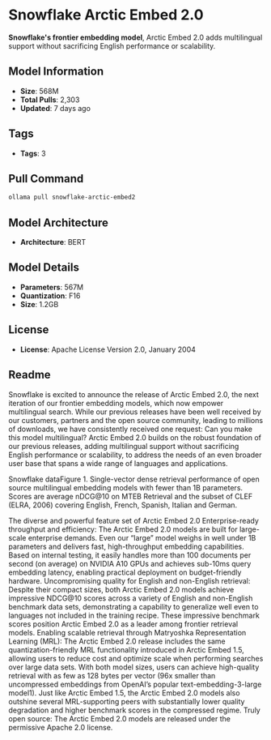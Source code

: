 # Snowflake Arctic Embed 2.0

**Snowflake's frontier embedding model**, Arctic Embed 2.0 adds multilingual support without sacrificing English performance or scalability.

## Model Information
- **Size**: 568M
- **Total Pulls**: 2,303
- **Updated**: 7 days ago

## Tags
- **Tags**: 3

## Pull Command
```bash
ollama pull snowflake-arctic-embed2
```

## Model Architecture
- **Architecture**: BERT

## Model Details
- **Parameters**: 567M
- **Quantization**: F16
- **Size**: 1.2GB

## License
- **License**: Apache License Version 2.0, January 2004

## Readme
Snowflake is excited to announce the release of Arctic Embed 2.0, the next iteration of our frontier embedding models, which now empower multilingual search. While our previous releases have been well received by our customers, partners and the open source community, leading to millions of downloads, we have consistently received one request: Can you make this model multilingual? Arctic Embed 2.0 builds on the robust foundation of our previous releases, adding multilingual support without sacrificing English performance or scalability, to address the needs of an even broader user base that spans a wide range of languages and applications.

Snowflake dataFigure 1. Single-vector dense retrieval performance of open source multilingual embedding models with fewer than 1B parameters. Scores are average nDCG@10 on MTEB Retrieval and the subset of CLEF (ELRA, 2006) covering English, French, Spanish, Italian and German.

The diverse and powerful feature set of Arctic Embed 2.0
Enterprise-ready throughput and efficiency: The Arctic Embed 2.0 models are built for large-scale enterprise demands. Even our “large” model weighs in well under 1B parameters and delivers fast, high-throughput embedding capabilities. Based on internal testing, it easily handles more than 100 documents per second (on average) on NVIDIA A10 GPUs and achieves sub-10ms query embedding latency, enabling practical deployment on budget-friendly hardware.
Uncompromising quality for English and non-English retrieval: Despite their compact sizes, both Arctic Embed 2.0 models achieve impressive NDCG@10 scores across a variety of English and non-English benchmark data sets, demonstrating a capability to generalize well even to languages not included in the training recipe. These impressive benchmark scores position Arctic Embed 2.0 as a leader among frontier retrieval models.
Enabling scalable retrieval through Matryoshka Representation Learning (MRL): The Arctic Embed 2.0 release includes the same quantization-friendly MRL functionality introduced in Arctic Embed 1.5, allowing users to reduce cost and optimize scale when performing searches over large data sets. With both model sizes, users can achieve high-quality retrieval with as few as 128 bytes per vector (96x smaller than uncompressed embeddings from OpenAI’s popular text-embedding-3-large model1). Just like Arctic Embed 1.5, the Arctic Embed 2.0 models also outshine several MRL-supporting peers with substantially lower quality degradation and higher benchmark scores in the compressed regime.
Truly open source: The Arctic Embed 2.0 models are released under the permissive Apache 2.0 license.